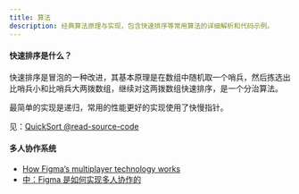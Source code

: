 ```yaml
---
title: 算法
description: 经典算法原理与实现，包含快速排序等常用算法的详细解析和代码示例。
---
```


#### 快速排序是什么？

快速排序是冒泡的一种改进，其基本原理是在数组中随机取一个哨兵，然后拣选出比哨兵小和比哨兵大两拨数组，继续对这两拨数组快速排序，是一个分治算法。

最简单的实现是递归，常用的性能更好的实现使用了快慢指针。

见：[QuickSort @read-source-code](https://github.com/Lionad-Morotar/read-source-code/blob/master/algorithm/quicksort.js)

#### 多人协作系统

* [How Figma’s multiplayer technology works](https://www.figma.com/blog/how-figmas-multiplayer-technology-works/)
* [中：Figma 是如何实现多人协作的](https://myblackboxrecorder.com/how-figmas-multiplayer-technology-works/)
